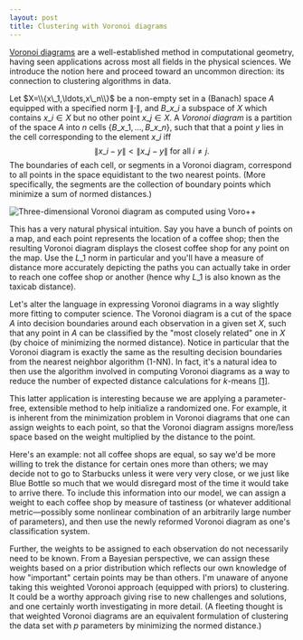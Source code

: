 ```yaml
---
layout: post
title: Clustering with Voronoi diagrams
---
```


[Voronoi diagrams](http://en.wikipedia.org/wiki/Voronoi_diagram) are a well-established method in computational geometry, having seen applications across most all fields in the physical sciences. We introduce the notion here and proceed toward an uncommon direction: its connection to clustering algorithms in data.

Let $X=\\{x\_1,\ldots,x\_n\\}$ be a non-empty set in a (Banach) space $A$ equipped with a specified norm $\|\cdot\|$, and $B\_{x\_i}$ a subspace of $X$ which contains $x\_i\in X$ but no other point $x\_j\in X$. A _Voronoi diagram_ is a partition of the space $A$ into $n$ cells $\{B\_{x\_1},\ldots, B\_{x\_n}\}$, such that that a point $y$ lies in the cell corresponding to the element $x\_i$ iff
$$
\|x\_i - y\| < \|x\_j - y\| \;\textrm{for all}\;i\neq j.
$$
The boundaries of each cell, or segments in a Voronoi diagram, correspond to all points in the space equidistant to the two nearest points. (More specifically, the segments are the collection of boundary points which minimize a sum of normed distances.)

![Three-dimensional Voronoi diagram as computed using Voro++](/blog/content/images/2014/Sep/voronoi.png)

This has a very natural physical intuition. Say you have a bunch of points on a map, and each point represents the location of a coffee shop; then the resulting Voronoi diagram displays the closest coffee shop for any point on the map. Use the $L\_1$ norm in particular and you'll have a measure of distance more accurately depicting the paths you can actually take in order to reach one coffee shop or another (hence why $L\_1$ is also known as the taxicab distance).

Let's alter the language in expressing Voronoi diagrams in a way slightly more fitting to computer science. The Voronoi diagram is a cut of the space $A$ into decision boundaries around each observation in a given set $X$, such that any point in $A$ can be classified by the "most closely related" one in $X$ (by choice of minimizing the normed distance). Notice in particular that the Voronoi diagram is exactly the same as the resulting decision boundaries from the nearest neighbor algorithm (1-NN). In fact, it's a natural idea to then use the algorithm involved in computing Voronoi diagrams as a way to reduce the number of expected distance calculations for $k$-means [[1]](http://www2.informatik.uni-freiburg.de/~danlee/publications/voronoi.pdf).

This latter application is interesting because we are applying a parameter-free, extensible method to help initialize a randomized one. For example, it is inherent from the minimization problem in Voronoi diagrams that one can assign weights to each point, so that the Voronoi diagram assigns more/less space based on the weight multiplied by the distance to the point.

Here's an example: not all coffee shops are equal, so say we'd be more willing to trek the distance for certain ones more than others; we may decide not to go to Starbucks unless it were very very close, or we just like Blue Bottle so much that we would disregard most of the time it would take to arrive there. To include this information into our model, we can assign a weight to each coffee shop by measure of tastiness (or whatever additional metric—possibly some nonlinear combination of an arbitrarily large number of parameters), and then use the newly reformed Voronoi diagram as one's classification system.

Further, the weights to be assigned to each observation do not necessarily need to be known. From a Bayesian perspective, we can assign these weights based on a prior distribution which reflects our own knowledge of how "important" certain points may be than others. I'm unaware of anyone taking this weighted Voronoi approach (equipped with priors) to clustering. It could be a worthy approach giving rise to new challenges and solutions, and one certainly worth investigating in more detail. (A fleeting thought is that weighted Voronoi diagrams are an equivalent formulation of clustering the data set with $p$ parameters by minimizing the normed distance.)
